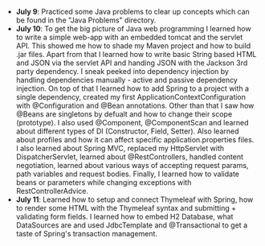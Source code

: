 - **July 9**: Practiced some Java problems to clear up concepts which can be found in the "Java Problems" directory.
- **July 10**: To get the big picture of Java web programming I learned how to write a simple web-app with an embedded tomcat and the servlet API. This showed me how to shade my Maven project and how to build .jar files. Apart from that I learned how to write basic String based HTML and JSON via the servlet API and handing JSON with the Jackson 3rd party dependency. I sneak peeked into dependency injection by handling dependencies manually - active and passive dependency injection.
On top of that I learned how to add Spring to a project with a single dependency, created my first ApplicationContextConfiguration with @Configuration and @Bean annotations. Other than that I saw how @Beans are singletons by defualt and how to change their scope (prototype). I also used @Component, @ComponentScan and learned about different types of DI (Constructor, Field, Setter). Also learned about profiles and how it can affect specific application.properties files.
I also learned about Spring MVC, replaced my HttpServlet with DispatcherServlet, learned about @RestControllers, handled content negotiation, learned about various ways of accepting request params, path variables and request bodies. Finally, I learned how to validate beans or parameters while changing exceptions with RestControllerAdvice.
- **July 11**: Learned how to setup and connect Thymeleaf with Spring, how to render some HTML with the Thymeleaf syntax and submitting + validating form fields.
I learned how to embed H2 Database, what DataSources are and used JdbcTemplate and @Transactional to get a taste of Spring's transaction management.